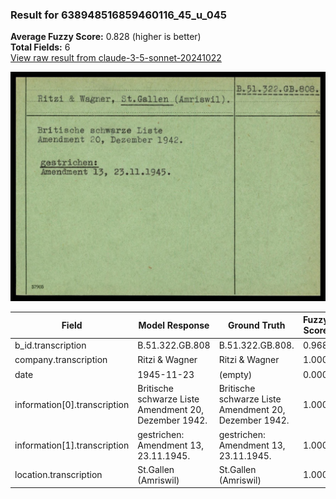 ### Result for 638948516859460116_45_u_045
**Average Fuzzy Score:** 0.828 (higher is better)<br>
**Total Fields:** 6<br>
[View raw result from claude-3-5-sonnet-20241022](https://github.com/RISE-UNIBAS/humanities_data_benchmark/blob/main/results/2025-10-24/T0319/request_T0319_638948516859460116_45_u_045.json)

<img src="https://github.com/RISE-UNIBAS/humanities_data_benchmark/blob/main/benchmarks/blacklist/images/638948516859460116_45_u_045.jpg?raw=true" alt="638948516859460116_45_u_045" width="600px">

| Field | Model Response | Ground Truth | Fuzzy Score | Match |
|-------|----------------|--------------|-------------|-------|
| b_id.transcription | B.51.322.GB.808 | B.51.322.GB.808. | 0.968 | ✅ |
| company.transcription | Ritzi & Wagner | Ritzi & Wagner | 1.000 | ✅ |
| date | 1945-11-23 | (empty) | 0.000 | ❌ |
| information[0].transcription | Britische schwarze Liste<br>Amendment 20, Dezember 1942. | Britische schwarze Liste<br>Amendment 20, Dezember 1942. | 1.000 | ✅ |
| information[1].transcription | gestrichen:<br>Amendment 13, 23.11.1945. | gestrichen:<br>Amendment 13, 23.11.1945. | 1.000 | ✅ |
| location.transcription | St.Gallen (Amriswil) | St.Gallen (Amriswil) | 1.000 | ✅ |
